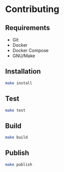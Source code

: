 # Contributing

## Requirements

- Git
- Docker
- Docker Compose
- GNU/Make

## Installation

```bash
make install
```

## Test

```bash
make test
```

## Build

```bash
make build
```

## Publish

```bash
make publish
```
